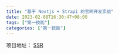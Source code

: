 ```yaml
---
title: "基于 Nextjs + Strapi 的官网开发实战"
date: 2023-02-08T16:30:47+08:00
tags: ["第一技能"]
categories: ["第一技能"]
---
```


项目地址： [SSR](https://github.com/OweQian/SSR.git)  

